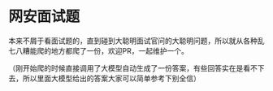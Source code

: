 # 网安面试题
本来不屑于看面试题的，直到碰到大聪明面试官问的大聪明问题，所以就从各种乱七八糟能爬的地方都爬了一份，欢迎PR，一起维护一个。

（刚开始爬的时候直接调用了大模型自动生成了一份答案，有些回答实在是看不下去，所以里面大模型给出的答案大家可以简单参考下别全信）
